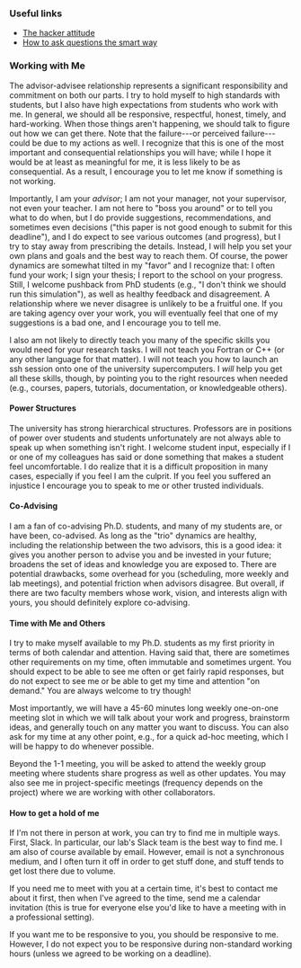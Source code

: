 ### Useful links

* [The hacker attitude](http://www.catb.org/~esr/faqs/hacker-howto.html#attitude)
* [How to ask questions the smart way](http://www.catb.org/~esr/faqs/smart-questions.html)

### Working with Me

The advisor-advisee relationship represents a significant responsibility and commitment on both our parts.
I try to hold myself to high standards with students, but I also have high expectations from students who work with me.
In general, we should all be responsive, respectful, honest, timely, and hard-working.
When those things aren't happening, we should talk to figure out how we can get there.
Note that the failure---or perceived failure---could be due to my actions as well.
I recognize that this is one of the most important and consequential relationships you will have; while I hope it would be at least as meaningful for me, it is less likely to be as consequential.
As a result, I encourage you to let me know if something is not working.

Importantly, I am your _advisor_; I am not your manager, not your supervisor, not even your teacher.
I am not here to "boss you around" or to tell you what to do when, but I do provide suggestions, recommendations, and sometimes even decisions ("this paper is not good enough to submit for this deadline"), and I do expect to see various outcomes (and progress), but I try to stay away from prescribing the details.
Instead, I will help you set your own plans and goals and the best way to reach them.
Of course, the power dynamics are somewhat tilted in my "favor" and I recognize that: I often fund your work; I sign your thesis; I report to the school on your progress.
Still, I welcome pushback from PhD students (e.g., "I don't think we should run this simulation"), as well as healthy feedback and disagreement.
A relationship where we never disagree is unlikely to be a fruitful one. 
If you are taking agency over your work, you will eventually feel that one of my suggestions is a bad one, and I encourage you to tell me.

I also am not likely to directly teach you many of the specific skills you would need for your research tasks.
I will not teach you Fortran or C++ (or any other language for that matter).
I will not teach you how to launch an ssh session onto one of the university supercomputers.
I _will_ help you get all these skills, though, by pointing you to the right resources when needed (e.g., courses, papers, tutorials, documentation, or knowledgeable others).

#### Power Structures

The university has strong hierarchical structures.
Professors are in positions of power over students and students unfortunately are not always able to speak up when something isn't right.
I welcome student input, especially if I or one of my colleagues has said or done something that makes a student feel uncomfortable.
I do realize that it is a difficult proposition in many cases, especially if you feel I am the culprit.
If you feel you suffered an injustice I encourage you to speak to me or other trusted individuals.

#### Co-Advising

I am a fan of co-advising Ph.D. students, and many of my students are, or have been, co-advised.
As long as the "trio" dynamics are healthy, including the relationship between the two advisors, this is a good idea: it gives you another person to advise you and be invested in your future; broadens the set of ideas and knowledge you are exposed to.
There are potential drawbacks, some overhead for you (scheduling, more weekly and lab meetings), and potential friction when advisors disagree.
But overall, if there are two faculty members whose work, vision, and interests align with yours, you should definitely explore co-advising.

#### Time with Me and Others

I try to make myself available to my Ph.D. students as my first priority in terms of both calendar and attention.
Having said that, there are sometimes other requirements on my time, often immutable and sometimes urgent.
You should expect to be able to see me often or get fairly rapid responses, but do not expect to see me or be able to get my time and attention "on demand."
You are always welcome to try though!

Most importantly, we will have a 45-60 minutes long weekly one-on-one meeting slot in which we will talk about your work and progress, brainstorm ideas, and generally touch on any matter you want to discuss.
You can also ask for my time at any other point, e.g., for a quick ad-hoc meeting, which I will be happy to do whenever possible.

Beyond the 1-1 meeting, you will be asked to attend the weekly group meeting where students share progress as well as other updates.
You may also see me in project-specific meetings (frequency depends on the project) where we are working with other collaborators.

#### How to get a hold of me

If I'm not there in person at work, you can try to find me in multiple ways.
First, Slack.
In particular, our lab's Slack team is the best way to find me.
I am also of course available by email.
However, email is not a synchronous medium, and I often turn it off in order to get stuff done, and stuff tends to get lost there due to volume.

If you need me to meet with you at a certain time, it's best to contact me about it first, then when I've agreed to the time, send me a calendar invitation (this is true for everyone else you'd like to have a meeting with in a professional setting).

If you want me to be responsive to you, you should be responsive to me.
However, I do not expect you to be responsive during non-standard working hours (unless we agreed to be working on a deadline).
